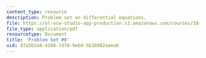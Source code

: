 ```yaml
---
content_type: resource
description: Problem set on differential equations.
file: https://ol-ocw-studio-app-production.s3.amazonaws.com/courses/18-034-honors-differential-equations-spring-2009/97a5b2a041807d789eb95b3b982aeea6_MIT18_034s09_pset08.pdf
file_type: application/pdf
resourcetype: Document
title: 'Problem Set #8'
uid: 97a5b2a0-4180-7d78-9eb9-5b3b982aeea6
---
```

